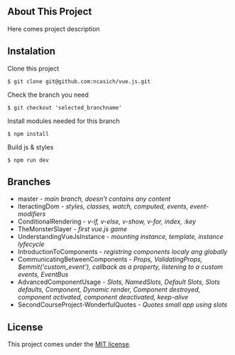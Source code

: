 ## About This Project

Here comes project description

## Instalation

Clone this project
```
$ git clone git@github.com:ncasich/vue.js.git
```
Check the branch you need
```
$ git checkout 'selected_branchname'
```
Install modules needed for this branch
```
$ npm install
```
Build js & styles
```
$ npm run dev
```
## Branches

 * master - *main branch, doesn't contains any content*
  * IteractingDom - *styles, classes, watch, computed, events, event-modifiers*
  * ConditionalRendering - *v-if, v-else, v-show, v-for, index, :key*
  * TheMonsterSlayer - *first vue.js game*
  * UnderstandingVueJsInstance - *mounting instance, template, instance lyfecycle*
  * IntroductionToComponents - *registring components localy ang globally*
  * CommunicatingBetweenComponents - *Props, ValidatingProps, $emmit('custom_event'), callback as a property, listening to a custom events, EventBus*
  * AdvancedComponentUsage - *Slots, NamedSlots, Default Slots, Slots defaults, Component, Dynamic render, Component destroyed, component activated, component deactivated, keep-alive*
  * SecondCourseProject-WonderfulQuotes - *Quotes small app using slots*
## License

This project comes under the [MIT license](http://opensource.org/licenses/MIT).

